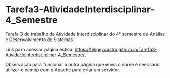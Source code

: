 # Tarefa3-AtividadeInterdisciplinar-4_Semestre
Tarefa 3 do trabalho da Atividade Interdisciplinar do 4° semestre de Análise e Desenvolvimento de Sistemas.

Link para acessar página estica: https://felipeycastro.github.io/Tarefa3-AtividadeInterdisciplinar-4_Semestre/.

Observação para funcionar a outra página que envia o nome é neessário utilizar o xampp com o Apache para criar um servidor.
 
